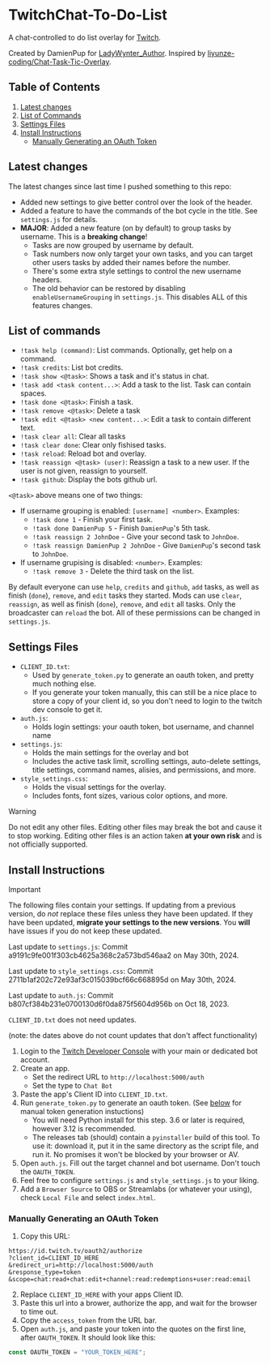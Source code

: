 # TwitchChat-To-Do-List

A chat-controlled to do list overlay for [Twitch](https://www.twitch.tv/).

Created by DamienPup for [LadyWynter_Author](https://www.twitch.tv/LadyWynter_Author).
Inspired by [liyunze-coding/Chat-Task-Tic-Overlay](https://github.com/liyunze-coding/Chat-Task-Tic-Overlay).

## Table of Contents

1. [Latest changes](#latest-changes)
2. [List of Commands](#list-of-commands)
3. [Settings Files](#settings-files)
4. [Install Instructions](#install-instructions)
    - [Manually Generating an OAuth Token](#manually-generating-an-oauth-token)

## Latest changes

The latest changes since last time I pushed something to this repo:
- Added new settings to give better control over the look of the header.
- Added a feature to have the commands of the bot cycle in the title. See `settings.js` for details.
- **MAJOR**: Added a new feature (on by default) to group tasks by username. This is a **breaking change**!
  - Tasks are now grouped by username by default.
  - Task numbers now only target your own tasks, and you can target other users tasks by added their names before the number.
  - There's some extra style settings to control the new username headers.
  - The old behavior can be restored by disabling `enableUsernameGrouping` in `settings.js`. This disables ALL of this features changes.

## List of commands

- `!task help (command)`: List commands. Optionally, get help on a command.
- `!task credits`: List bot credits.
- `!task show <@task>`: Shows a task and it's status in chat.
- `!task add <task content...>`: Add a task to the list. Task can contain spaces.
- `!task done <@task>`: Finish a task.
- `!task remove <@task>`: Delete a task
- `!task edit <@task> <new content...>`: Edit a task to contain different text.
- `!task clear all`: Clear all tasks
- `!task clear done`: Clear only fishised tasks.
- `!task reload`: Reload bot and overlay.
- `!task reassign <@task> (user)`: Reassign a task to a new user. If the user is not given, reassign to yourself.
- `!task github`: Display the bots github url.

`<@task>` above means one of two things:
- If username grouping is enabled: `[username] <number>`. Examples:
    - `!task done 1` - Finish your first task.
    - `!task done DamienPup 5` - Finish `DamienPup`'s 5th task.
    - `!task reassign 2 JohnDoe` - Give your second task to `JohnDoe`.
    - `!task reassign DamienPup 2 JohnDoe` - Give `DamienPup`'s second task to `JohnDoe`.
- If username grupising is disabled: `<number>`.  Examples:
    - `!task remove 3` - Delete the third task on the list.

By default everyone can use `help`,  `credits` and `github`, `add` tasks, as well as finish (`done`), `remove`, and `edit` tasks they started. Mods can use `clear`, `reassign`, as well as finish (`done`), `remove`, and `edit` all tasks. Only the broadcaster can `reload` the bot. All of these permissions can be changed in `settings.js`.

## Settings Files

- `CLIENT_ID.txt`: 
  - Used by `generate_token.py` to generate an oauth token, and pretty much nothing else. 
  - If you generate your token manually, this can still be a nice place to store a copy of your client id, so you don't need to login to the twitch dev console to get it.
- `auth.js`:
  - Holds login settings: your oauth token, bot username, and channel name
- `settings.js`:
  - Holds the main settings for the overlay and bot
  - Includes the active task limit, scrolling settings, auto-delete settings, title settings, command names, alisies, and permissions, and more.
- `style_settings.css`:
  - Holds the visual settings for the overlay.
  - Includes fonts, font sizes, various color options, and more.

> [!WARNING]
> Do not edit any other files. Editing other files may break the bot and cause it to stop working. Editing other files is an action taken **at your own risk** and is not officially supported.

## Install Instructions

> [!IMPORTANT]
> The following files contain your settings. If updating from a previous version, do *not* replace these files unless they have been updated. If they have been updated, **migrate your settings to the new versions**.
> You **will** have issues if you do not keep these updated.
>
> Last update to `settings.js`: Commit a9191c9fe001f303cb4625a368c2a573bd546aa2 on May 30th, 2024.
>
> Last update to `style_settings.css`: Commit 2711b1af202c72e93af3c015039bcf66c668895d on May 30th, 2024.
>
> Last update to `auth.js`: Commit b807cf384b231e0700130d6f0da875f5604d956b on Oct 18, 2023.
>
> `CLIENT_ID.txt` does not need updates.
>
> (note: the dates above do not count updates that don't affect functionality)

1. Login to the [Twitch Developer Console](https://dev.twitch.tv/console/apps) with your main or dedicated bot account.
2. Create an app.
   - Set the redirect URL to `http://localhost:5000/auth`
   - Set the type to `Chat Bot`
3. Paste the app's Client ID into `CLIENT_ID.txt`.
4. Run `generate_token.py` to generate an oauth token. (See [below](#manually-generating-an-oauth-token) for manual token generation instuctions)
   <!-- TODO: Confirm minimum version requirement -->
   - You will need Python install for this step. 3.6 or later is required, however 3.12 is recommended.
   - The releases tab (should) contain a `pyinstaller` build of this tool. To use it: download it, put it in the same directory as the script file, and run it. No promises it won't be blocked by your browser or AV.
5. Open `auth.js`. Fill out the target channel and bot username. Don't touch the `OAUTH_TOKEN`.
6. Feel free to configure `settings.js` and `style_settings.js` to your liking.
7. Add a `Browser Source` to OBS or Streamlabs (or whatever your using), check `Local File` and select `index.html`.

### Manually Generating an OAuth Token

1. Copy this URL:
```
https://id.twitch.tv/oauth2/authorize
?client_id=CLIENT_ID_HERE
&redirect_uri=http://localhost:5000/auth
&response_type=token
&scope=chat:read+chat:edit+channel:read:redemptions+user:read:email
```
2. Replace `CLIENT_ID_HERE` with your apps Client ID.
3. Paste this url into a brower, authorize the app, and wait for the browser to time out.
4. Copy the `access_token` from the URL bar.
5. Open `auth.js`, and paste your token into the quotes on the first line, after `OAUTH_TOKEN`. It should look like this:
```js
const OAUTH_TOKEN = "YOUR_TOKEN_HERE";
```
